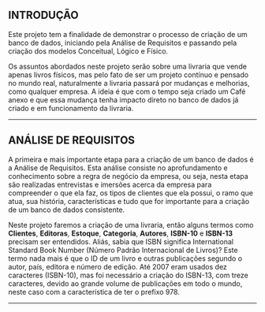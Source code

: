 ## INTRODUÇÃO

Este projeto tem a finalidade de demonstrar o processo de criação de um banco de dados, iniciando pela Análise de Requisitos e passando
pela criação dos modelos Conceitual, Lógico e Físico.

Os assuntos abordados neste projeto serão sobre uma livraria que vende apenas livros físicos, mas pelo fato de ser um projeto contínuo e pensado
no mundo real, naturalmente a livraria passará por mudanças e melhorias, como qualquer empresa. A ideia é que com o tempo seja criado um
Café anexo e que essa mudança tenha impacto direto no banco de dados já criado e em funcionamento da livraria.

<hr size="100"> <!-- LINHA HORIZONTAL -->

## ANÁLISE DE REQUISITOS

A primeira e mais importante etapa para a criação de um banco de dados é a Análise de Requisitos. Esta análise consiste no aprofundamento
e conhecimento sobre a regra de negócio da empresa, ou seja, nesta etapa são realizadas entrevistas e imersões acerca da empresa para compreender
o que ela faz, os tipos de clientes que ela possui, o ramo que atua, sua história, características e tudo que for importante para a criação
de um banco de dados consistente.

Neste projeto faremos a criação de uma livraria, então alguns termos como **Clientes**, **Editoras**, **Estoque**, **Categoria**, **Autores**, **ISBN-10** 
e **ISBN-13** precisam ser entendidos. 
Aliás, sabia que ISBN significa International Standard Book Number (Número Padrão Internacional de Livros)?
Este termo nada mais é que o ID de um livro e outras publicações segundo o autor, país, editora e número de edição. Até 2007 eram usados dez
caracteres (ISBN-10), mas foi necessário a criação do ISBN-13, com treze caracteres, devido ao grande volume de publicações em todo o mundo,
neste caso com a característica de ter o prefixo 978.


<hr size="100"> <!-- LINHA HORIZONTAL -->

<!-- BOX DE CÓDIGOS -->

<!-- 
```markdown 
Syntax highlighted code block

# Header 1
## Header 2
### Header 3

- Bulleted
- List

1. Numbered
2. List

**Bold** and _Italic_ and `Code` text

[Link](url) and ![Image](src)
```
--> 



